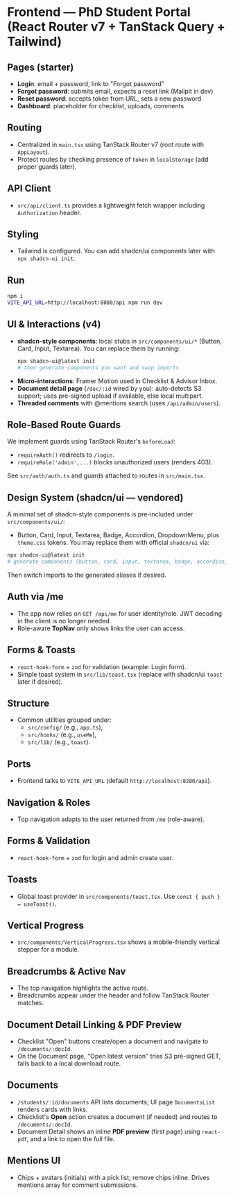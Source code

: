 # Frontend — PhD Student Portal (React Router v7 + TanStack Query + Tailwind)

## Pages (starter)
- **Login**: email + password, link to "Forgot password"
- **Forgot password**: submits email, expects a reset link (Mailpit in dev)
- **Reset password**: accepts token from URL, sets a new password
- **Dashboard**: placeholder for checklist, uploads, comments

## Routing
- Centralized in `main.tsx` using TanStack Router v7 (root route with `AppLayout`).
- Protect routes by checking presence of `token` in `localStorage` (add proper guards later).

## API Client
- `src/api/client.ts` provides a lightweight fetch wrapper including `Authorization` header.

## Styling
- Tailwind is configured. You can add shadcn/ui components later with `npx shadcn-ui init`.

## Run
```bash
npm i
VITE_API_URL=http://localhost:8080/api npm run dev
```


## UI & Interactions (v4)
- **shadcn-style components**: local stubs in `src/components/ui/*` (Button, Card, Input, Textarea). You can replace them by running:
  ```bash
  npx shadcn-ui@latest init
  # then generate components you want and swap imports
  ```
- **Micro-interactions**: Framer Motion used in Checklist & Advisor Inbox.
- **Document detail page** (`/doc/:id` wired by you): auto-detects S3 support; uses pre-signed upload if available, else local multipart.
- **Threaded comments** with @mentions search (uses `/api/admin/users`).


## Role-Based Route Guards
We implement guards using TanStack Router's `beforeLoad`:
- `requireAuth()` redirects to `/login`.
- `requireRole('admin',...)` blocks unauthorized users (renders 403).

See `src/auth/auth.ts` and guards attached to routes in `src/main.tsx`.

## Design System (shadcn/ui — vendored)
A minimal set of shadcn-style components is pre-included under `src/components/ui/`:
- Button, Card, Input, Textarea, Badge, Accordion, DropdownMenu, plus `theme.css` tokens.
You may replace them with official `shadcn/ui` via:
```bash
npx shadcn-ui@latest init
# generate components (button, card, input, textarea, badge, accordion, dropdown-menu, toast, etc.)
```
Then switch imports to the generated aliases if desired.


## Auth via /me
- The app now relies on `GET /api/me` for user identity/role. JWT decoding in the client is no longer needed.
- Role-aware **TopNav** only shows links the user can access.

## Forms & Toasts
- `react-hook-form` + `zod` for validation (example: Login form).
- Simple toast system in `src/lib/toast.tsx` (replace with shadcn/ui `toast` later if desired).

## Structure
- Common utilities grouped under:
  - `src/config/` (e.g., `app.ts`),
  - `src/hooks/` (e.g., `useMe`),
  - `src/lib/` (e.g., `toast`).

## Ports
- Frontend talks to `VITE_API_URL` (default `http://localhost:8280/api`).


## Navigation & Roles
- Top navigation adapts to the user returned from `/me` (role-aware).

## Forms & Validation
- `react-hook-form` + `zod` for login and admin create user.

## Toasts
- Global toast provider in `src/components/toast.tsx`. Use `const { push } = useToast()`.

## Vertical Progress
- `src/components/VerticalProgress.tsx` shows a mobile-friendly vertical stepper for a module.


## Breadcrumbs & Active Nav
- The top navigation highlights the active route.
- Breadcrumbs appear under the header and follow TanStack Router matches.

## Document Detail Linking & PDF Preview
- Checklist "Open" buttons create/open a document and navigate to `/documents/:docId`.
- On the Document page, "Open latest version" tries S3 pre-signed GET, falls back to a local download route.


## Documents
- `/students/:id/documents` API lists documents; UI page `DocumentsList` renders cards with links.
- Checklist's **Open** action creates a document (if needed) and routes to `/documents/:docId`.
- Document Detail shows an inline **PDF preview** (first page) using `react-pdf`, and a link to open the full file.

## Mentions UI
- Chips + avatars (initials) with a pick list; remove chips inline. Drives mentions array for comment submissions.
